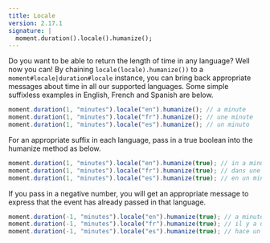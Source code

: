 ```yaml
---
title: Locale
version: 2.17.1
signature: |
  moment.duration().locale().humanize();
---
```




Do you want to be able to return the length of time in any language? Well now you can! By chaining `locale(locale).humanize())` to a `moment#locale|duration#locale` instance,
you can bring back appropriate messages about time in all our supported languages. Some simple suffixless examples in English, French and Spanish are below.

```javascript
moment.duration(1, "minutes").locale("en").humanize(); // a minute
moment.duration(1, "minutes").locale("fr").humanize(); // une minute
moment.duration(1, "minutes").locale("es").humanize(); // un minuto
```

For an appropriate suffix in each language, pass in a true boolean into the humanize method as below.

```javascript
moment.duration(1, "minutes").locale("en").humanize(true); // in a minute
moment.duration(1, "minutes").locale("fr").humanize(true); // dans une minute
moment.duration(1, "minutes").locale("es").humanize(true); // en un minuto
```

If you pass in a negative number, you will get an appropriate message to express that the event has already passed in that language.

```javascript
moment.duration(-1, "minutes").locale("en").humanize(true); // a minute ago
moment.duration(-1, "minutes").locale("fr").humanize(true); // il y a une minute
moment.duration(-1, "minutes").locale("es").humanize(true); // hace un minuto
```
